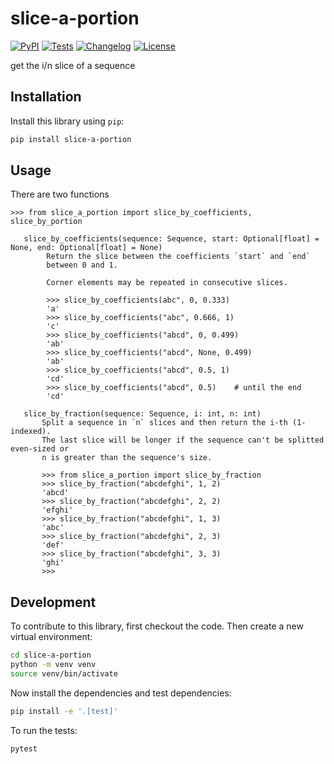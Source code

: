 # slice-a-portion

[![PyPI](https://img.shields.io/pypi/v/slice-a-portion.svg)](https://pypi.org/project/slice-a-portion/)
[![Tests](https://github.com/mgaitan/slice-a-portion/actions/workflows/test.yml/badge.svg)](https://github.com/mgaitan/slice-a-portion/actions/workflows/test.yml)
[![Changelog](https://img.shields.io/github/v/release/mgaitan/slice-a-portion?include_prereleases&label=changelog)](https://github.com/mgaitan/slice-a-portion/releases)
[![License](https://img.shields.io/badge/license-Apache%202.0-blue.svg)](https://github.com/mgaitan/slice-a-portion/blob/main/LICENSE)

get the i/n slice of a sequence

## Installation

Install this library using `pip`:

```bash
pip install slice-a-portion
```


## Usage

There are two functions
```
>>> from slice_a_portion import slice_by_coefficients, slice_by_portion

```



```
   slice_by_coefficients(sequence: Sequence, start: Optional[float] = None, end: Optional[float] = None)
        Return the slice between the coefficients `start` and `end`
        between 0 and 1.
        
        Corner elements may be repeated in consecutive slices.
        
        >>> slice_by_coefficients(abc", 0, 0.333)
        'a'
        >>> slice_by_coefficients("abc", 0.666, 1)
        'c'
        >>> slice_by_coefficients("abcd", 0, 0.499)
        'ab'
        >>> slice_by_coefficients("abcd", None, 0.499)
        'ab'
        >>> slice_by_coefficients("abcd", 0.5, 1)
        'cd'
        >>> slice_by_coefficients("abcd", 0.5)    # until the end
        'cd'
 ```

 ```
    slice_by_fraction(sequence: Sequence, i: int, n: int)
        Split a sequence in `n` slices and then return the i-th (1-indexed).
        The last slice will be longer if the sequence can't be splitted even-sized or
        n is greater than the sequence's size.
        
        >>> from slice_a_portion import slice_by_fraction
        >>> slice_by_fraction("abcdefghi", 1, 2)
        'abcd'
        >>> slice_by_fraction("abcdefghi", 2, 2)
        'efghi'
        >>> slice_by_fraction("abcdefghi", 1, 3)
        'abc'
        >>> slice_by_fraction("abcdefghi", 2, 3)
        'def'
        >>> slice_by_fraction("abcdefghi", 3, 3)
        'ghi'        
        >>>
```

## Development

To contribute to this library, first checkout the code. Then create a new virtual environment:
```bash
cd slice-a-portion
python -m venv venv
source venv/bin/activate
```
Now install the dependencies and test dependencies:
```bash
pip install -e '.[test]'
```
To run the tests:
```bash
pytest
```
